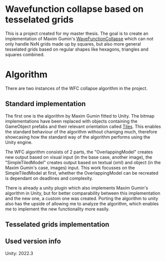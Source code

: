 # Wavefunction collapse based on tesselated grids

This is a project created for my master thesis. The goal is to create an implementation of Maxim Gumin's [WaveFunctionCollapse](https://github.com/mxgmn/WaveFunctionCollapse) which can not only handle NxN grids made up by squares, but also more general tesselated grids based on regular shapes like hexagons, triangles and squares combined.

# Algorithm
There are two instances of the WFC collapse algorithm in the project. 

## Standard implementation 
The first one is the algorithm by Maxim Gumin fitted to Unity. The bitmap implementations have been replaced with objects containing the GameObject prefabs and their relevant orientation called [Tiles](/Tessellated/Assets/Tile.cs). This enables the standard behaviour of the algorithm without chanigng much, therefore showcasing how the standard way of the algorithm performs using the Unity engine. 

The WFC algorithm consists of 2 parts, the "OverlappingModel" creates new output based on visual input (in the base case, another image), the "SimpleTiledModel" creates output based on textual (xml) and object (in the Maxim Gumin's case, images) input. This work focusses on the SimpleTiledModel at first, whether the OverlappingModel can be recreated is dependant on deadlines and complexity.

There is already a unity plugin which also implements Maxim Gumin's algorithm in Unity, but for better comparability between this implementation and the new one, a custom one was created. Porting the algorithm to unity also has the upside of allowing me to analyze the algorithm, which enables me to implement the new functionality more easily.

## Tesselated grids implementation



## Used version info
Unity: 2022.3
